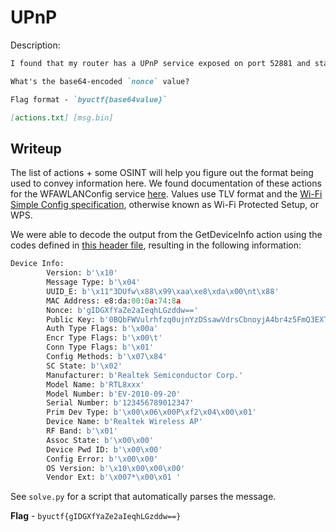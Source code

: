 # UPnP
Description:
```markdown
I found that my router has a UPnP service exposed on port 52881 and started interacting with it. Using some basic enumeration tools, I retrieved a list of UPnP actions. The only one that I was able to actually get anything back from is `GetDeviceInfo`, but I can't make any sense of it... can you?

What's the base64-encoded `nonce` value? 

Flag format - `byuctf{base64value}`

[actions.txt] [msg.bin]
```

## Writeup
The list of actions + some OSINT will help you figure out the format being used to convey information here. We found documentation of these actions for the WFAWLANConfig service [here](https://www.wi-fi.org/system/files/WFA_WLANConfig_1_0_Template_1_01.pdf). Values use TLV format and the [Wi-Fi Simple Config specification](https://ndeflib.readthedocs.io/en/stable/records/wifi.html), otherwise known as Wi-Fi Protected Setup, or WPS.

We were able to decode the output from the GetDeviceInfo action using the codes defined in [this header file](https://android.googlesource.com/kernel/common.git/+/bcmdhd-3.10/drivers/net/wireless/bcmdhd/include/proto/wps.h), resulting in the following information:

```python
Device Info:
        Version: b'\x10'
        Message Type: b'\x04'
        UUID_E: b'\x11"3DUfw\x88\x99\xaa\xe8\xda\x00\nt\x88'
        MAC Address: e8:da:00:0a:74:8a
        Nonce: b'gIDGXfYaZe2aIeqhLGzddw=='
        Public Key: b'0BQbFWVulrhfzq0ujnYzDSsawVdrsCbnoyjA4br4z5FmQ3EXTAjuEuySsFGcVIefISVb5ah3Dh+hiARw70I8kONNeEem/LSSRWPRrx2wxIHq2YUsUZvx3UKcFjlRz2kYGxMq6io2hMrzW8VKyhsgyIuztzOf99VuCROdd/CsWAeQl5OCUdu+dehnFcxrfAypRfqN2NZhvrc7QUAyeY2t7jK13WG/EF8Y2JIXdgt1xdlmpaSQRyzrqeO0Ik89ifsr'
        Auth Type Flags: b'\x00a'
        Encr Type Flags: b'\x00\t'
        Conn Type Flags: b'\x01'
        Config Methods: b'\x07\x84'
        SC State: b'\x02'
        Manufacturer: b'Realtek Semiconductor Corp.'
        Model Name: b'RTL8xxx'
        Model Number: b'EV-2010-09-20'
        Serial Number: b'123456789012347'
        Prim Dev Type: b'\x00\x06\x00P\xf2\x04\x00\x01'
        Device Name: b'Realtek Wireless AP'
        RF Band: b'\x01'
        Assoc State: b'\x00\x00'
        Device Pwd ID: b'\x00\x00'
        Config Error: b'\x00\x00'
        OS Version: b'\x10\x00\x00\x00'
        Vendor Ext: b'\x007*\x00\x01 '
```

See `solve.py` for a script that automatically parses the message.

**Flag** - `byuctf{gIDGXfYaZe2aIeqhLGzddw==}`